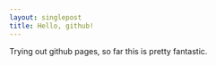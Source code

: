 ```yaml
---
layout: singlepost
title: Hello, github!
---
```


Trying out github pages, so far this is pretty fantastic.